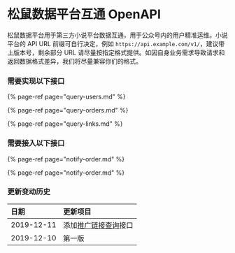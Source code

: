 # 松鼠数据平台互通 OpenAPI

松鼠数据平台用于第三方小说平台数据互通，用于公众号内的用户精准运维。小说平台的 API URL 前缀可自行决定，例如 `https://api.example.com/v1/`，建议带上版本号，剩余部分 URL 请尽量按指定格式提供。如因自身业务需求导致请求和返回数据格式差异，我们将尽量兼容你们的格式。

### 需要实现以下接口

{% page-ref page="query-users.md" %}

{% page-ref page="query-orders.md" %}

{% page-ref page="query-links.md" %}



### 需要接入以下接口

{% page-ref page="notify-order.md" %}

{% page-ref page="notify-order.md" %}

### 更新变动历史

| 日期 | 更新项目 |
| :--- | :--- |
| 2019-12-11 | 添加[推广链接查询](query-links.md)接口 |
| 2019-12-10 | 第一版 |

